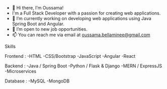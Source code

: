 - 👋 Hi there, I’m Oussama!
- I'm a Full Stack Developer with a passion for creating web applications.
- 🔭 I’m currently working on developing web applications using Java Spring Boot and Angular.
- 💼 I’m open to new job opportunities.
- 📫 You can reach me via email at oussama.bellaminee@gmail.com


Skills

Frontend :
  -HTML
  -CSS/Bootstrap 
  -JavaScript 
  -Angular
  -React 

Backend :
  -Java / Spring Boot 
  -Python / Flask & Django
  -MERN / ExpressJS
  -Microservices

Database :
  -MySQL
  -MongoDB


